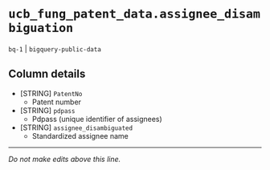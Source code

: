 # `ucb_fung_patent_data.assignee_disambiguation`
`bq-1` | `bigquery-public-data`

## Column details
* [STRING]    `PatentNo`
  - Patent number
* [STRING]    `pdpass`
  - Pdpass (unique identifier of assignees)
* [STRING]    `assignee_disambiguated`
  - Standardized assignee name

-------------------------------------------------------------------------------
*Do not make edits above this line.*
